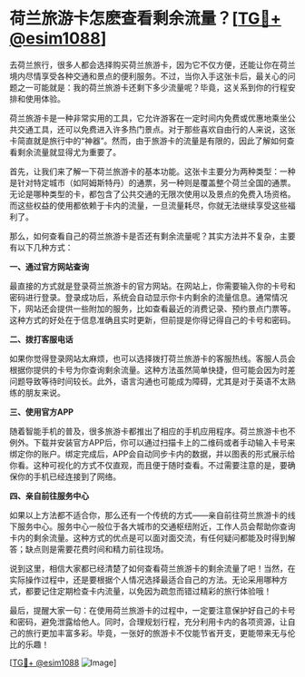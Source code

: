 # 荷兰旅游卡怎麽查看剩余流量？[[TG💪+ @esim1088](https://t.me/s/esim1088)]

去荷兰旅行，很多人都会选择购买荷兰旅游卡，因为它不仅方便，还能让你在荷兰境内尽情享受各种交通和景点的便利服务。不过，当你入手这张卡后，最关心的问题之一可能就是：我的荷兰旅游卡还剩下多少流量呢？毕竟，这关系到你的行程安排和使用体验。

荷兰旅游卡是一种非常实用的工具，它允许游客在一定时间内免费或优惠地乘坐公共交通工具，还可以免费进入许多热门景点。对于那些喜欢自由行的人来说，这张卡简直就是旅行中的“神器”。然而，由于旅游卡的流量是有限的，因此了解如何查看剩余流量就显得尤为重要了。

首先，让我们来了解一下荷兰旅游卡的基本功能。这张卡主要分为两种类型：一种是针对特定城市（如阿姆斯特丹）的通票，另一种则是覆盖整个荷兰全国的通票。无论是哪种类型的卡，都包含了公共交通的无限次使用以及景点的免费入场资格。而这些权益的使用都依赖于卡内的流量，一旦流量耗尽，你就无法继续享受这些福利了。

那么，如何查看自己的荷兰旅游卡是否还有剩余流量呢？其实方法并不复杂，主要有以下几种方式：

**一、通过官方网站查询**

最直接的方式就是登录荷兰旅游卡的官方网站。在网站上，你需要输入你的卡号和密码进行登录。登录成功后，系统会自动显示你卡内剩余的流量信息。通常情况下，网站还会提供一些附加的服务，比如查看最近的消费记录、预约景点门票等。这种方式的好处在于信息准确且实时更新，但前提是你得记得自己的卡号和密码。

**二、拨打客服电话**

如果你觉得登录网站太麻烦，也可以选择拨打荷兰旅游卡的客服热线。客服人员会根据你提供的卡号为你查询剩余流量。这种方法虽然简单快捷，但可能会因为时差问题导致等待时间较长。此外，语言沟通也可能成为障碍，尤其是对于英语不太熟练的朋友来说。

**三、使用官方APP**

随着智能手机的普及，很多旅游卡都推出了相应的手机应用程序。荷兰旅游卡也不例外。下载并安装官方APP后，你可以通过扫描卡上的二维码或者手动输入卡号来绑定你的账户。绑定完成后，APP会自动同步卡内的数据，并以图表的形式展示给你看。这种可视化的方式不仅直观，而且便于随时查看。不过需要注意的是，要确保你的手机已经连接到了网络。

**四、亲自前往服务中心**

如果以上方法都不适合你，那么还有一个传统的方式——亲自前往荷兰旅游卡的线下服务中心。服务中心一般位于各大城市的交通枢纽附近，工作人员会帮助你查询卡内的剩余流量。这种方式的优点是可以面对面交流，有任何疑问都能及时得到解答；缺点则是需要花费时间和精力前往现场。

说到这里，相信大家都已经清楚了如何查看荷兰旅游卡的剩余流量了吧！当然，在实际操作过程中，还是要根据个人情况选择最适合自己的方法。无论采用哪种方式，都要记住定期检查卡内流量，以免因为疏忽而错过精彩的旅行体验哦！

最后，提醒大家一句：在使用荷兰旅游卡的过程中，一定要注意保护好自己的卡号和密码，避免泄露给他人。同时，合理规划行程，充分利用卡内的各项资源，让自己的旅行更加丰富多彩。毕竟，一张好的旅游卡不仅能节省开支，更能带来无与伦比的乐趣！

[[TG💪+ @esim1088](https://t.me/s/esim1088) ![Image](https://i.postimg.cc/4NQfJmqS/Snipaste-2025-05-13-00-14-12.png)]